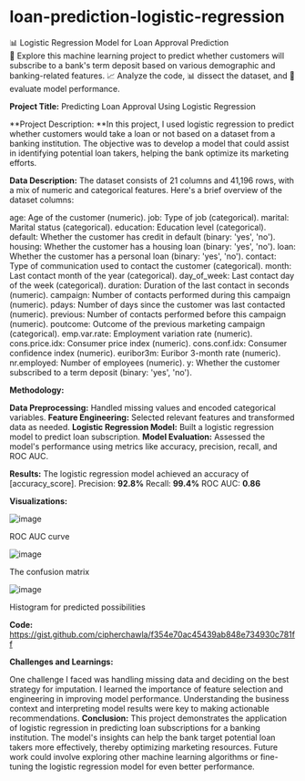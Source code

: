 # loan-prediction-logistic-regression
📊 Logistic Regression Model for Loan Approval Prediction  
🏦 Explore this machine learning project to predict whether customers will subscribe to a bank's term deposit based on 
various demographic and banking-related features. 
📈 Analyze the code, 📊 dissect the dataset, and 🧐 evaluate model performance.

**Project Title:** Predicting Loan Approval Using Logistic Regression

**Project Description:
**In this project, I used logistic regression to predict whether customers would take a loan or not based on a dataset from a banking institution. The objective was to develop a model that could assist in identifying potential loan takers, helping the bank optimize its marketing efforts.

**Data Description:**
The dataset consists of 21 columns and 41,196 rows, with a mix of numeric and categorical features. Here's a brief overview of the dataset columns:

age: Age of the customer (numeric).
job: Type of job (categorical).
marital: Marital status (categorical).
education: Education level (categorical).
default: Whether the customer has credit in default (binary: 'yes', 'no').
housing: Whether the customer has a housing loan (binary: 'yes', 'no').
loan: Whether the customer has a personal loan (binary: 'yes', 'no').
contact: Type of communication used to contact the customer (categorical).
month: Last contact month of the year (categorical).
day_of_week: Last contact day of the week (categorical).
duration: Duration of the last contact in seconds (numeric).
campaign: Number of contacts performed during this campaign (numeric).
pdays: Number of days since the customer was last contacted (numeric).
previous: Number of contacts performed before this campaign (numeric).
poutcome: Outcome of the previous marketing campaign (categorical).
emp.var.rate: Employment variation rate (numeric).
cons.price.idx: Consumer price index (numeric).
cons.conf.idx: Consumer confidence index (numeric).
euribor3m: Euribor 3-month rate (numeric).
nr.employed: Number of employees (numeric).
y: Whether the customer subscribed to a term deposit (binary: 'yes', 'no').

**Methodology:**

  **Data Preprocessing:** Handled missing values and encoded categorical variables.
  **Feature Engineering:** Selected relevant features and transformed data as needed.
  **Logistic Regression Model:** Built a logistic regression model to predict loan subscription.
  **Model Evaluation:** Assessed the model's performance using metrics like accuracy, precision, recall, and ROC AUC.
 
**Results:**
The logistic regression model achieved an accuracy of [accuracy_score].
Precision: **92.8%**
Recall: **99.4%**
ROC AUC: **0.86**

**Visualizations:**


![image](https://github.com/cipherchawla/loan-prediction-logistic-regression/assets/146151444/fae1c00a-afc4-44de-9f68-15625c84b15a)

ROC AUC curve

![image](https://github.com/cipherchawla/loan-prediction-logistic-regression/assets/146151444/0ef8b311-1070-45fd-b174-2e99ce807e8c)

The confusion matrix 

![image](https://github.com/cipherchawla/loan-prediction-logistic-regression/assets/146151444/a8b6bd24-bc5a-499a-ade5-1cf13cdc7ba3)

Histogram for predicted possibilities 

**Code:**
https://gist.github.com/cipherchawla/f354e70ac45439ab848e734930c781ff 

**Challenges and Learnings:**

  One challenge I faced was handling missing data and deciding on the best strategy for imputation.
  I learned the importance of feature selection and engineering in improving model performance.
  Understanding the business context and interpreting model results were key to making actionable recommendations.
**Conclusion:**
    This project demonstrates the application of logistic regression in predicting loan subscriptions for a banking institution. The model's insights can help the bank target potential loan takers more effectively, thereby optimizing marketing resources. Future work could involve exploring other machine learning algorithms or fine-tuning the logistic regression model for even better performance.

